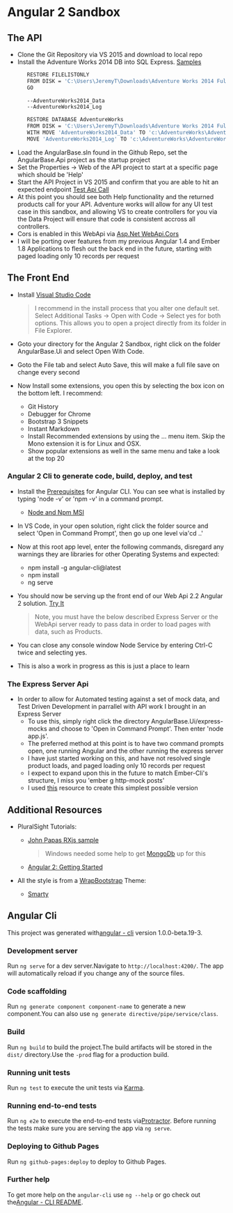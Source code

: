 # Angular 2 Sandbox

## The API
- Clone the Git Repository via VS 2015 and download to local repo
- Install the Adventure Works 2014 DB into SQL Express. [Samples](https://msdn.microsoft.com/en-us/library/mt710790.aspx)
	 ```sh
		RESTORE FILELISTONLY
		FROM DISK = 'C:\Users\JeremyT\Downloads\Adventure Works 2014 Full Database Backup\AdventureWorks2014.bak'
		GO
		
		--AdventureWorks2014_Data
		--AdventureWorks2014_Log

		RESTORE DATABASE AdventureWorks
		FROM DISK = 'C:\Users\JeremyT\Downloads\Adventure Works 2014 Full Database Backup\AdventureWorks2014.bak'
		WITH MOVE 'AdventureWorks2014_Data' TO 'c:\AdventureWorks\AdventureWorks.mdf',
		MOVE 'AdventureWorks2014_Log' TO 'c:\AdventureWorks\AdventureWorks.ldf'
	```
- Load the AngularBase.sln found in the Github Repo, set the AngularBase.Api project as the startup project
- Set the Properties -> Web of the API project to start at a specific page which should be 'Help'
- Start the API Project in VS 2015 and confirm that you are able to hit an expected endpoint [Test Api Call](http://localhost:51493/api/v0.0.0/Products)
- At this point you should see both Help functionality and the returned products call for your API. Adventure works will allow for any UI test case in this sandbox, and allowing VS to create controllers for you via the Data Project will ensure that code is consistent accross all controllers.
- Cors is enabled in this WebApi via [Asp.Net WebApi.Cors](https://www.asp.net/web-api/overview/security/enabling-cross-origin-requests-in-web-api#enable-cors)
- I will be porting over features from my previous Angular 1.4 and Ember 1.8 Applications to flesh out the back end in the future, starting with paged loading only 10 records per request

## The Front End
- Install [Visual Studio Code](https://code.visualstudio.com/)

  > I recommend in the install process that you alter one default set. Select Additional Tasks -> Open with Code -> Select yes for both options. This allows you to open a project directly from its folder in File Explorer.
  
- Goto your directory for the Angular 2 Sandbox, right click on the folder AngularBase.Ui and select Open With Code.
- Goto the File tab and select Auto Save, this will make a full file save on change every second 
- Now Install some extensions, you open this by selecting the box icon on the bottom left. I recommend:
	- Git History
	- Debugger for Chrome
	- Bootstrap 3 Snippets
	- Instant Markdown
	- Install Recommended extensions by using the ... menu item. Skip the Mono extension it is for Linux and OSX.
	- Show popular extensions as well in the same menu and take a look at the top 20

### Angular 2 Cli to generate code, build, deploy, and test
- Install the [Prerequisites](https://github.com/angular/angular-cli#prerequisites) for Angular CLI. You can see what is installed by typing 'node -v' or 'npm -v' in a command prompt.
	- [Node and Npm MSI](https://nodejs.org/en/)
- In VS Code, in your open solution, right click the folder source and select 'Open in Command Prompt', then go up one level via'cd ..'
- Now at this root app level, enter the following commands, disregard any warnings they are libraries for other Operating Systems and expected:
	- npm install -g angular-cli@latest
	- npm install
	- ng serve
- You should now be serving up the front end of our Web Api 2.2 Angular 2 solution. [Try It](http://localhost:4200)
	> Note, you must have the below described Express Server or the WebApi server ready to pass data in order to load pages with data, such as Products.
		
- You can close any console window Node Service by entering Ctrl-C twice and selecting yes.
- This is also a work in progress as this is just a place to learn

### The Express Server Api
- In order to allow for Automated testing against a set of mock data, and Test Driven Development in parrallel with API work I brought in an Express Server
	- To use this, simply right click the directory AngularBase.Ui/express-mocks and choose to 'Open in Command Prompt'. Then enter 'node app.js'.
	- The preferred method at this point is to have two command prompts open, one running Angular and the other running the express server
	- I have just started working on this, and have not resolved single product loads, and paged loading only 10 records per request
	- I expect to expand upon this in the future to match Ember-Cli's structure, I miss you 'ember g http-mock posts'
	- I used [this](https://javascriptrocks.wordpress.com/2016/06/04/express-with-angular-cli-in-5-minutes/) resource to create this simplest possible version

## Additional Resources

- PluralSight Tutorials: 
	- [John Papas RXjs sample](https://www.pluralsight.com/courses/play-by-play-angular-2-rxjs-http-restful-services-john-papa-dan-wahlin)
		> Windows needed some help to get [MongoDb](https://docs.mongodb.com/manual/tutorial/install-mongodb-on-windows/) up for this
	
    - [Angular 2: Getting Started](https://www.pluralsight.com/courses/angular-2-getting-started)
	

- All the style is from a [WrapBootstrap](https://wrapbootstrap.com/) Theme:
	- [Smarty](http://theme.stepofweb.com/Smarty/v1.1.4/HTML/index.html)


## Angular Cli

This project was generated with[angular - cli](https://github.com/angular/angular-cli) version 1.0.0-beta.19-3.

### Development server
Run `ng serve` for a dev server.Navigate to `http://localhost:4200/`. The app will automatically reload if you change any of the source files.

### Code scaffolding

Run `ng generate component component-name` to generate a new component.You can also use `ng generate directive/pipe/service/class`.

### Build

Run `ng build` to build the project.The build artifacts will be stored in the `dist/` directory.Use the `-prod` flag for a production build.

### Running unit tests

Run `ng test` to execute the unit tests via [Karma](https://karma-runner.github.io).

### Running end-to-end tests

Run `ng e2e` to execute the end-to-end tests via[Protractor](http://www.protractortest.org/).
Before running the tests make sure you are serving the app via `ng serve`.

### Deploying to Github Pages

Run `ng github-pages:deploy` to deploy to Github Pages.

### Further help

To get more help on the `angular-cli` use `ng --help` or go check out the[Angular - CLI README](https://github.com/angular/angular-cli/blob/master/README.md).
